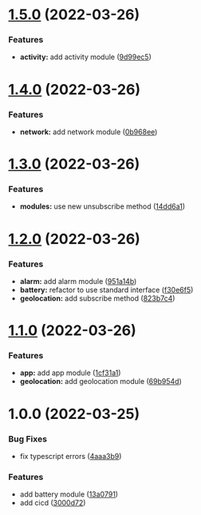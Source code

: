# [1.5.0](https://github.com/garredow/kaios-lib/compare/v1.4.0...v1.5.0) (2022-03-26)


### Features

* **activity:** add activity module ([9d99ec5](https://github.com/garredow/kaios-lib/commit/9d99ec5c6b6e00ab67da8338cf805dc9d81d050d))

# [1.4.0](https://github.com/garredow/kaios-lib/compare/v1.3.0...v1.4.0) (2022-03-26)


### Features

* **network:** add network module ([0b968ee](https://github.com/garredow/kaios-lib/commit/0b968ee01fbfc1a9a3c24d8f8748c1601ac3e8b8))

# [1.3.0](https://github.com/garredow/kaios-lib/compare/v1.2.0...v1.3.0) (2022-03-26)


### Features

* **modules:** use new unsubscribe method ([14dd6a1](https://github.com/garredow/kaios-lib/commit/14dd6a1769f0d1c26cd8d22bf0f7734097735f65))

# [1.2.0](https://github.com/garredow/kaios-lib/compare/v1.1.0...v1.2.0) (2022-03-26)


### Features

* **alarm:** add alarm module ([951a14b](https://github.com/garredow/kaios-lib/commit/951a14bc6f868d29ffbedbc95ac181c3a2887c86))
* **battery:** refactor to use standard interface ([f30e6f5](https://github.com/garredow/kaios-lib/commit/f30e6f584598c73a9fe2a6c4f73f77141e5e06f3))
* **geolocation:** add subscribe method ([823b7c4](https://github.com/garredow/kaios-lib/commit/823b7c4365b9ff3072819d5d8fdddc350c5f19f4))

# [1.1.0](https://github.com/garredow/kaios-lib/compare/v1.0.0...v1.1.0) (2022-03-26)


### Features

* **app:** add app module ([1cf31a1](https://github.com/garredow/kaios-lib/commit/1cf31a138626d97f24c8a1eced87cdc898dc3f06))
* **geolocation:** add geolocation module ([69b954d](https://github.com/garredow/kaios-lib/commit/69b954d32a5ce3c57146b9618400451eb7824f2b))

# 1.0.0 (2022-03-25)


### Bug Fixes

* fix typescript errors ([4aaa3b9](https://github.com/garredow/kaios-lib/commit/4aaa3b968f08d20dd96a48841f19ec0c3b71d685))


### Features

* add battery module ([13a0791](https://github.com/garredow/kaios-lib/commit/13a079187c9e789309893a9a5d00b571f7dd5982))
* add cicd ([3000d72](https://github.com/garredow/kaios-lib/commit/3000d724bf7ac35f4b1c15011193596f24c5f08f))
